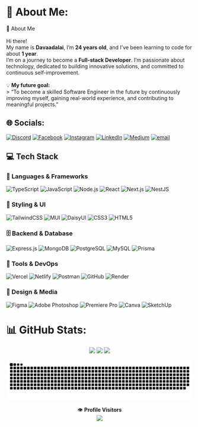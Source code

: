 # 💫 About Me:
👋 About Me<br><br>Hi there!  <br>My name is **Davaadalai**, I’m **24 years old**, and I’ve been learning to code for about **1 year**.  <br>I’m on a journey to become a **Full-stack Developer**. I’m passionate about technology, dedicated to building innovative solutions, and committed to continuous self-improvement.<br><br>💡 **My future goal:**  <br>> “To become a skilled Software Engineer in the future by continuously improving myself, gaining real-world experience, and contributing to meaningful projects.”<br>


## 🌐 Socials:
[![Discord](https://img.shields.io/badge/Discord-%237289DA.svg?logo=discord&logoColor=white)](https://discord.gg/v1sxj) [![Facebook](https://img.shields.io/badge/Facebook-%231877F2.svg?logo=Facebook&logoColor=white)](https://facebook.com/Dvkgod) [![Instagram](https://img.shields.io/badge/Instagram-%23E4405F.svg?logo=Instagram&logoColor=white)](https://instagram.com/_laurice7) [![LinkedIn](https://img.shields.io/badge/LinkedIn-%230077B5.svg?logo=linkedin&logoColor=white)](https://linkedin.com/in/Davaadalai7) [![Medium](https://img.shields.io/badge/Medium-12100E?logo=medium&logoColor=white)](https://medium.com/@Davaadalai7) [![email](https://img.shields.io/badge/Email-D14836?logo=gmail&logoColor=white)](mailto:skiple7@gmail.com) 

## 💻 Tech Stack

### 🧠 Languages & Frameworks  
![TypeScript](https://img.shields.io/badge/TypeScript-007ACC?style=flat-square&logo=typescript&logoColor=white)
![JavaScript](https://img.shields.io/badge/JavaScript-F7DF1E?style=flat-square&logo=javascript&logoColor=black)
![Node.js](https://img.shields.io/badge/Node.js-339933?style=flat-square&logo=nodedotjs&logoColor=white)
![React](https://img.shields.io/badge/React-20232A?style=flat-square&logo=react&logoColor=61DAFB)
![Next.js](https://img.shields.io/badge/Next.js-000000?style=flat-square&logo=nextdotjs&logoColor=white)
![NestJS](https://img.shields.io/badge/NestJS-E0234E?style=flat-square&logo=nestjs&logoColor=white)

### 🎨 Styling & UI  
![TailwindCSS](https://img.shields.io/badge/TailwindCSS-38B2AC?style=flat-square&logo=tailwind-css&logoColor=white)
![MUI](https://img.shields.io/badge/MUI-007FFF?style=flat-square&logo=mui&logoColor=white)
![DaisyUI](https://img.shields.io/badge/DaisyUI-5A0EF8?style=flat-square&logo=daisyui&logoColor=white)
![CSS3](https://img.shields.io/badge/CSS3-1572B6?style=flat-square&logo=css3&logoColor=white)
![HTML5](https://img.shields.io/badge/HTML5-E34F26?style=flat-square&logo=html5&logoColor=white)

### 🗄️ Backend & Database  
![Express.js](https://img.shields.io/badge/Express.js-404D59?style=flat-square&logo=express&logoColor=white)
![MongoDB](https://img.shields.io/badge/MongoDB-4EA94B?style=flat-square&logo=mongodb&logoColor=white)
![PostgreSQL](https://img.shields.io/badge/PostgreSQL-316192?style=flat-square&logo=postgresql&logoColor=white)
![MySQL](https://img.shields.io/badge/MySQL-4479A1?style=flat-square&logo=mysql&logoColor=white)
![Prisma](https://img.shields.io/badge/Prisma-3982CE?style=flat-square&logo=prisma&logoColor=white)

### 🧰 Tools & DevOps  
![Vercel](https://img.shields.io/badge/Vercel-000000?style=flat-square&logo=vercel&logoColor=white)
![Netlify](https://img.shields.io/badge/Netlify-00C7B7?style=flat-square&logo=netlify&logoColor=white)
![Postman](https://img.shields.io/badge/Postman-FF6C37?style=flat-square&logo=postman&logoColor=white)
![GitHub](https://img.shields.io/badge/GitHub-181717?style=flat-square&logo=github&logoColor=white)
![Render](https://img.shields.io/badge/Render-46E3B7?style=flat-square&logo=render&logoColor=black)

### 🎨 Design & Media  
![Figma](https://img.shields.io/badge/Figma-F24E1E?style=flat-square&logo=figma&logoColor=white)
![Adobe Photoshop](https://img.shields.io/badge/Photoshop-31A8FF?style=flat-square&logo=adobephotoshop&logoColor=white)
![Premiere Pro](https://img.shields.io/badge/Premiere%20Pro-9999FF?style=flat-square&logo=adobepremierepro&logoColor=white)
![Canva](https://img.shields.io/badge/Canva-00C4CC?style=flat-square&logo=canva&logoColor=white)
![SketchUp](https://img.shields.io/badge/SketchUp-005F9E?style=flat-square&logo=sketchup&logoColor=white)


# 📊 GitHub Stats:
<p align="center">
  <img src="https://github-readme-stats.vercel.app/api?username=Davaadalai7&theme=dark&hide_border=true&include_all_commits=true&count_private=true&width=280" width="280" />
  <img src="https://nirzak-streak-stats.vercel.app/?user=Davaadalai7&theme=dark&hide_border=true&width=280" width="280" />
  <img src="https://github-readme-stats.vercel.app/api/top-langs/?username=Davaadalai7&theme=dark&hide_border=true&include_all_commits=true&count_private=true&layout=compact&width=280" width="280" />
</p>


![snake gif](https://github.com/Davaadalai7/Davaadalai7/blob/output/github-snake-dark.svg)

<p align="center">
👁️ <b>Profile Visitors</b><br>
<img src="https://profile-counter.glitch.me/Davaadalai7/count.svg" />
</p>




